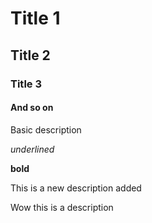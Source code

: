 # Title 1
## Title 2
### Title 3
#### And so on

Basic description

_underlined_

__bold__

This is a new description added

Wow this is a description